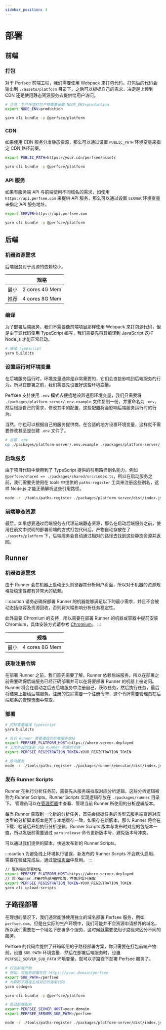 ```yaml
---
sidebar_position: 4
---
```


# 部署

## 前端

### 打包

对于 Perfsee 前端工程，我们需要使用 Webpack 来打包代码，打包后的代码会输出到 `./assets/platform` 目录下，之后可以根据自己的需求，决定是上传到 CDN 还是使用静态资源服务去提供给用户访问。

```bash
# 注意：生产环境打包产物需要设置 NODE_ENV=production
export NODE_ENV=production

yarn cli bundle -p @perfsee/platform
```

### CDN

如果使用 CDN 服务分发静态资源，那么可以通过设置 `PUBLIC_PATH` 环境变量来指定 CDN 路径前缀。

```bash
export PUBLIC_PATH=https://your.cdn/perfsee/assets

yarn cli bundle -p @perfsee/platform
```

### API 服务

如果有服务端 API 与前端使用不同域名的需求，如使用 `https://api.perfsee.com` 来提供 API 服务，那么可以通过设置 `SERVER` 环境变量来指定 API 服务地址。

```bash
export SERVER=https://api.perfsee.com

yarn cli bundle -p @perfsee/platform
```

## 后端

### 机器资源需求

后端服务对于资源的依赖较小。

|      | 规格           |
| ---- | -------------- |
| 最小 | 2 cores 4G Mem |
| 推荐 | 4 cores 8G Mem |

### 编译

为了部署后端服务，我们不需要像前端项目那样使用 Webpack 来打包源代码，但是由于源代码使用 TypeScript 编写，我们需要先将其编译到 JavaScript 这样 Node.js 才能正常启动。

```bash
# 编译 typescript
yarn build:ts
```

### 设置运行时环境变量

在后端服务运行时，环境变量通常是非常重要的，它们会直接影响到后端服务的行为。所以在部署之前，我们需要先设置好这些环境变量。

Perfsee 支持使用 `.env` 模式去便捷地设置通用环境变量，我们只需要将 `./packages/platform-server/.env.example` 文件复制一份，并重命名为 `.env`，然后根据自己的需求，修改其中的配置，这些配置将会影响后端服务运行时的行为。

当然，你也可以根据自己的服务提供商，在合适的地方设置环境变量，这样就不需要修改甚至是创建 `.env` 文件了。

```bash
# 设置 .env
cp ./packages/platform-server/.env.example ./packages/platform-server/.env
```

### 启动服务

由于项目代码中使用到了 TypeScript 提供的引用路径别名能力，例如 `@perfsee/shared => ./packages/shared/src/index.ts`，所以在启动服务之前，我们需要先使用在 tools 中提供的 `paths-register` 工具来注册这些别名，这样 Node.js 才能正确解析这些引用路径。

```bash
node -r ./tools/paths-register ./packages/platform-server/dist/index.js
```

### 前端静态资源

最后，如果想要通过后端服务去代理前端静态资源，那么在启动后端服务之前，使用在前文中说明的部署前端的方式打包代码后，产物自动存放在了 `./assets/platform` 下，后端服务会自动通过相对的路径去找到这些静态资源并返回。

## Runner

### 机器资源需求

由于 Runner 会在机器上启动无头浏览器其分析用户页面，所以对于机器的资源规格及稳定性都有非常大的依赖。

:::caution
请务必确保部署 Runner 的机器能够满足以下的最小需求，并且不会被动态括缩容及资源回收，否则将大幅影响分析任务稳定性。

此外需要 Chromium 的支持，所以需要在部署 Runner 的机器或容器中提前安装 Chromium，具体安装方式请参考 [Chromium](https://www.chromium.org/getting-involved/download-chromium)。
:::

|      | 规格           |
| ---- | -------------- |
| 最小 | 4 cores 8G Mem |

### 获取注册令牌

在部署 Runner 之前，我们首先需要了解，Runner 依赖后端服务，所以在部署之前需要确保后端服务已经正确部署并可以在将要部署 Runner 的机器上被访问。Runner 将会在启动之后去后端服务中注册自己，获取任务，然后执行任务，最后将结果上报给后端服务。注册的过程需要一个注册令牌，这个令牌需要管理员在后端服务的[管理页面](https://where.server.deployed/admin/runners)中获取。

### 部署

```bash
# 同样需要编译 typescript
yarn build:ts

# 告诉 Runner 需要通信的后端服务地址
export PERFSEE_PLATFORM_HOST=https://where.server.deployed
# 上文所说的注册 Job Runner 所需的令牌
export PERFSEE_REGISTRATION_TOKEN=YOUR_REGISTRATION_TOKEN

# 启动服务
node -r ./tools/paths-register ./packages/runner/executor/dist/index.js
```

### 发布 Runner Scripts

Runner 在执行分析任务前，需要先从服务端拉取对应分析逻辑，这些分析逻辑被称为 Runner Scripts。Runner Scripts 实现逻辑存放在 `./packages/runner` 目录下。
管理员可以在[管理页面](https://where.server.deployed/admin/runner-scripts)中查看、管理当前 Runner 所使用的分析逻辑版本。

每当 Runner 获取到一个新的分析任务，首先会根据任务的类型去服务端查询对应类型的分析脚本版本是否与本地缓存一致，如果存在新版本，那么 Runner 将会在下载、验证后开始执行分析逻辑。Runner Scripts 版本与发布时对应的包版本一直，所以发版前需要通过 `yarn release` 命令更新版本号，避免版本号冲突。

可以通过我们提供的脚本，快速发布新的 Runner Scripts。

:::caution
为避免线上环境执行错误，新发布的 Runner Scripts 不会默认启用，需要在验证完成后，通过[管理页面](https://where.server.deployed/admin/runner-scripts)中启用。
:::

```bash
// 服务端的部署地址
export PERFSEE_PLATFORM_HOST=https://where.server.deployed
// 同 Runner 注册时所使用的令牌，在管理后台获取
export PERFSEE_REGISTRATION_TOKEN=YOUR_REGISTRATION_TOKEN
yarn cli upload-scripts
```

## 子路径部署

在理想的情况下，我们通常能够使用独立的域名部署 Perfsee 服务，例如 `perfsee.com`。但是在实际的生产环境中，我们可能并不会资源申请额外的域名，所以我们需要在一个域名下部署多个服务，这时候就需要使用子路径来区分不同的服务。

Perfsee 的代码库提供了开箱即用的子路径部署方案，你只需要在打包前端产物前，设置 `SUB_PATH` 环境变量，然后在部署后端服务时，设置 `PERFSEE_SERVER_SUB_PATH` 环境变量，就可以子路径下部署 Perfsee 服务了。

```bash
# 打包前端产物
# 例如，将服务部署在在 https://your.domain/perfsee
export SUB_PATH=/perfsee
# 为新的子路径生成对应的类型代码
yarn codegen

yarn cli bundle -p @perfsee/platform
```

```bash
# 启动后端服务
export PERFSEE_SERVER_HOST=your.domain
export PERFSEE_SERVER_SUB_PATH=/perfsee

node -r ./tools/paths-register ./packages/platform-server/dist/index.js
```
